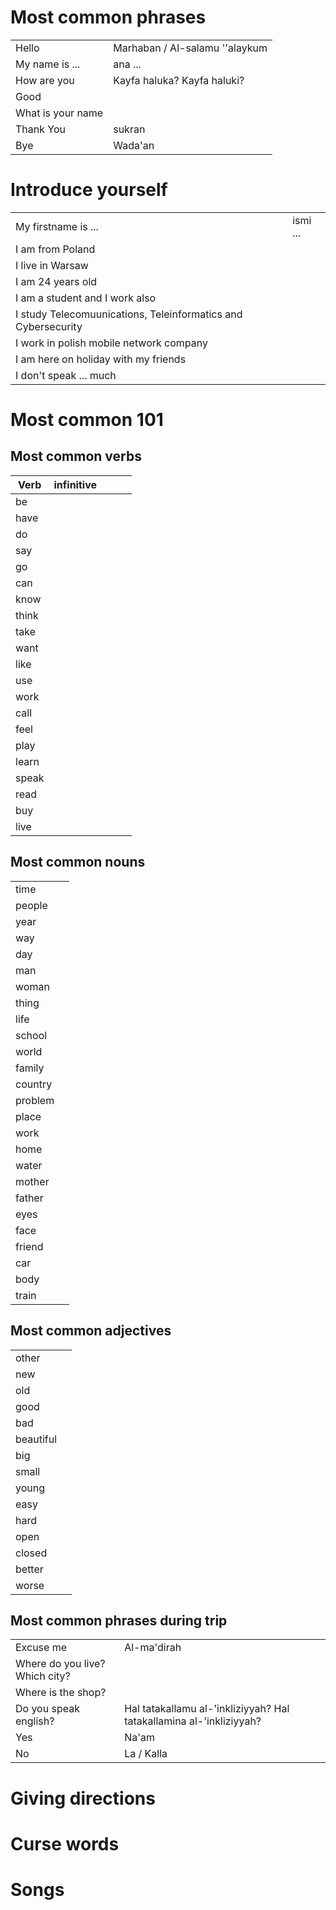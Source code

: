 # Most common phrases
|                   |                                |
| ----------------- | ------------------------------ |
| Hello             | Marhaban / Al-salamu ''alaykum |
| My name is ...    | ana ...                        |
| How are you       | Kayfa haluka? Kayfa haluki?    |
| Good              |                                |
| What is your name |                                |
| Thank You         | sukran                         |
| Bye               | Wada'an                        |

# Introduce yourself
|                                                              |          |
| ------------------------------------------------------------ | -------- |
| My firstname is ...                                          | ismi ... |
| I am from Poland                                             |          |
| I live in Warsaw                                             |          |
| I am 24 years old                                            |          |
| I am a student and I work also                               |          |
| I study Telecomuunications, Teleinformatics and Cybersecurity |          |
| I work in polish mobile network company                      |          |
| I am here on holiday with my friends                         |          |
| I don't speak ... much                                       |          |

# Most common 101
## Most common verbs
| Verb  | infinitive |      |      |      |
| ----- | ---------- | ---- | ---- | ---- |
| be    |            |      |      |      |
| have  |            |      |      |      |
| do    |            |      |      |      |
| say   |            |      |      |      |
| go    |            |      |      |      |
| can   |            |      |      |      |
| know  |            |      |      |      |
| think |            |      |      |      |
| take  |            |      |      |      |
| want  |            |      |      |      |
| like  |            |      |      |      |
| use   |            |      |      |      |
| work  |            |      |      |      |
| call  |            |      |      |      |
| feel  |            |      |      |      |
| play  |            |      |      |      |
| learn |            |      |      |      |
| speak |            |      |      |      |
| read  |            |      |      |      |
| buy   |            |      |      |      |
| live  |            |      |      |      |

## Most common nouns
|         |      |
| ------- | ---- |
| time    |      |
| people  |      |
| year    |      |
| way     |      |
| day     |      |
| man     |      |
| woman   |      |
| thing   |      |
| life    |      |
| school  |      |
| world   |      |
| family  |      |
| country |      |
| problem |      |
| place   |      |
| work    |      |
| home    |      |
| water   |      |
| mother  |      |
| father  |      |
| eyes    |      |
| face    |      |
| friend  |      |
| car     |      |
| body    |      |
| train   |      |

## Most common adjectives
|           |      |
| --------- | ---- |
| other     |      |
| new       |      |
| old       |      |
| good      |      |
| bad       |      |
| beautiful |      |
| big       |      |
| small     |      |
| young     |      |
| easy      |      |
| hard      |      |
| open      |      |
| closed    |      |
| better    |      |
| worse     |      |

## Most common phrases during trip

|                                |                                                              |
| ------------------------------ | ------------------------------------------------------------ |
| Excuse me                      | Al-ma'dirah                                                  |
| Where do you live? Which city? |                                                              |
| Where is the shop?             |                                                              |
| Do you speak english?          | Hal tatakallamu al-'inkliziyyah?  Hal tatakallamina al-'inkliziyyah? |
| Yes                            | Na'am                                                        |
| No                             | La / Kalla                                                   |

# Giving directions

# Curse words

# Songs
